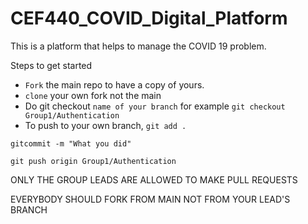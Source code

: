 # CEF440_COVID_Digital_Platform
This is a platform that helps to manage the COVID 19 problem.

Steps to get started
* `Fork` the main repo to have a copy of yours.
* `clone` your own fork not the main
* Do git checkout `name of your branch` for example `git checkout Group1/Authentication`
* To push to your own branch, 
`git add .`

`gitcommit -m "What you did"`

`git push origin Group1/Authentication`

ONLY THE GROUP LEADS ARE ALLOWED TO MAKE PULL REQUESTS

EVERYBODY SHOULD FORK FROM MAIN NOT FROM YOUR LEAD'S BRANCH
